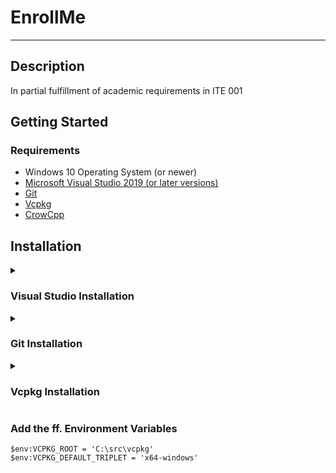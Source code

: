 # EnrollMe
---
## Description
In partial fulfillment of academic requirements in ITE 001

## Getting Started
### Requirements
* Windows 10 Operating System (or newer)
* [Microsoft Visual Studio 2019 (or later versions)](https://visualstudio.microsoft.com/vs/older-downloads/)
* [Git](https://git-scm.com/downloads)
* [Vcpkg](https://github.com/microsoft/vcpkg)
* [CrowCpp](https://github.com/CrowCpp/Crow)

## Installation

<details>
  <summary>
    <h3>Visual Studio Installation</h3>
  </summary>

add instructions for instalaltion of VStudio with C++ tools
 
</details>

<details>
  <summary>
    <h3>Git Installation</h3>
  </summary>

add instructions for instalaltion of Git
 
</details>

<details>
  <summary>
    <h3>Vcpkg Installation</h3>
  </summary>

Vcpkg can be installed anywhere; it is recommended to install in `C:\src\`.
(*Create* `C:\src\` *directory if it doesn't exist*).

Clone vcpkg repository.
```pwsh
cd C:\src\
git clone https://github.com/microsoft/vcpkg

```

Bootstrap vcpkg repository.
```pwsh
.\vcpkg\bootstrap-vcpkg.bat
```

In order to use vcpkg with Visual Studio, run the following command (may require administrator elevation):
```pwsh
.\vcpkg\vcpkg integrate install
```

</details>

### Add the ff. Environment Variables
```pwsh
$env:VCPKG_ROOT = 'C:\src\vcpkg'
$env:VCPKG_DEFAULT_TRIPLET = 'x64-windows'
```


